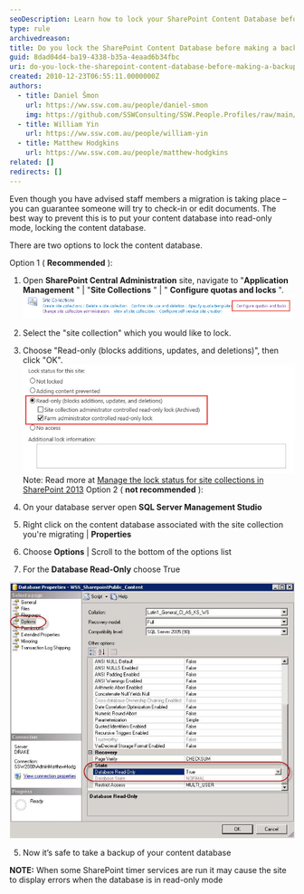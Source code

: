 ```yaml
---
seoDescription: Learn how to lock your SharePoint Content Database before making a backup and prevent unwanted edits or check-ins during migration.
type: rule
archivedreason:
title: Do you lock the SharePoint Content Database before making a backup?
guid: 8dad04d4-ba19-4338-b35a-4eaad6b34fbc
uri: do-you-lock-the-sharepoint-content-database-before-making-a-backup
created: 2010-12-23T06:55:11.0000000Z
authors:
  - title: Daniel Šmon
    url: https://ww.ssw.com.au/people/daniel-smon
    img: https://github.com/SSWConsulting/SSW.People.Profiles/raw/main/Daniel-Smon/Images/Daniel-Smon-Profile.jpg
  - title: William Yin
    url: https://ww.ssw.com.au/people/william-yin
  - title: Matthew Hodgkins
    url: https://ww.ssw.com.au/people/matthew-hodgkins
related: []
redirects: []
---
```


Even though you have advised staff members a migration is taking place – you can guarantee someone will try to check-in or edit documents. The best way to prevent this is to put your content database into read-only mode, locking the content database.

<!--endintro-->

There are two options to lock the content database.

Option 1 ( **Recommended** ):

1.  Open **SharePoint Central Administration** site, navigate to "**Application Management** " | "**Site Collections** " | " **Configure quotas and locks** ".
    ![](quotas-and-locks.jpg)
2.  Select the "site collection" which you would like to lock.

3.  Choose "Read-only (blocks additions, updates, and deletions)", then click "OK".
    ![](read-only-status.jpg) Note: Read more at [Manage the lock status for site collections in SharePoint 2013](https://technet.microsoft.com/en-us/library/cc263238%28v=office.15%29.aspx?f=255&MSPPError=-2147217396)
    Option 2 ( **not recommended** ):

4.  On your database server open **SQL Server Management Studio**

5.  Right click on the content database associated with the site collection you're migrating | **Properties**

6.  Choose **Options** | Scroll to the bottom of the options list

7.  For the **Database Read-Only** choose True

![Figure - Database Properties | Options | Database-Read Only](LocLSQLDB.jpg)

5.  Now it’s safe to take a backup of your content database

**NOTE:** When some SharePoint timer services are run it may cause the site to display errors when the database is in read-only mode
